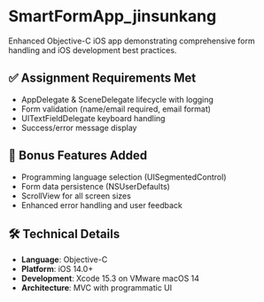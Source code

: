 # SmartFormApp_jinsunkang

Enhanced Objective-C iOS app demonstrating comprehensive form handling and iOS development best practices.

## ✅ Assignment Requirements Met
- AppDelegate & SceneDelegate lifecycle with logging
- Form validation (name/email required, email format)
- UITextFieldDelegate keyboard handling
- Success/error message display

## 🚀 Bonus Features Added
- Programming language selection (UISegmentedControl)
- Form data persistence (NSUserDefaults)
- ScrollView for all screen sizes
- Enhanced error handling and user feedback

## 🛠️ Technical Details
- **Language**: Objective-C
- **Platform**: iOS 14.0+
- **Development**: Xcode 15.3 on VMware macOS 14
- **Architecture**: MVC with programmatic UI
